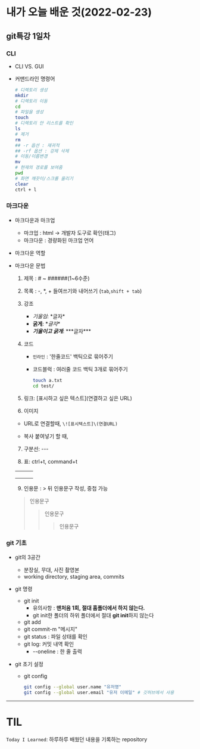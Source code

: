 # 내가 오늘 배운 것(2022-02-23)

## git특강 1일차

### CLI

- CLI VS. GUI

- 커맨드라인 명령어

  ``` bash
  # 디렉토리 생성
  mkdir
  # 디렉토리 이동
  cd
  # 파일을 생성
  touch
  # 디렉토리 안 리스트를 확인
  ls
  # 제거
  rm
  ## -r 옵션 : 재귀적
  ## -rf 옵션 : 강제 삭제
  # 이동/이름변경
  mv
  # 현재의 경로를 보여줌
  pwd
  # 화면 깨끗이/스크롤 올리기
  clear
  ctrl + l
  ```

### 마크다운

- 마크다운과 마크업

  - 마크업 : html -> 개발자 도구로 확인(태그)
  - 마크다운 : 경량화된 마크업 언어

- 마크다운 역할

- 마크다운 문법

  1. 제목 : # ~ ######(1~6수준)
  2. 목록 : -, *, + 들여쓰기와 내어쓰기 (`tab`,`shift + tab`)
  3. 강조
     - *기울임*: \*글자\*
     - **굵게**: \**글자**
     - ***기울이고 굵게***: \*\*\*글자***

  4. 코드

     - `인라인` : '한줄코드' 백틱으로 묶어주기

     - 코드블럭 : 여러줄 코드 백틱 3개로 묶어주기

       ```bash
       touch a.txt
       cd test/
       ```

  5.  링크: \[표시하고 싶은 텍스트]\(연결하고 싶은 URL)

  6.  이미지

     - URL로 연결할때, `\![표시텍스트]\(연결URL)`

     - 복사 붙여넣기 할 때,

  7.  구분선: ---

  8.  표: ctrl+t, command+t

     |      |      |      |
     | ---- | ---- | ---- |
     |      |      |      |
     |      |      |      |
     |      |      |      |

     

  9.  인용문 : > 뒤 인용문구 작성, 중첩 가능

     > 인용문구
     >
     > > 인용문구
     > >
     > > > 인용문구

### git 기초

- git의 3공간
  - 분장실, 무대, 사진 촬영본
  - working directory,  staging area, commits
- git 명령
  - git init
    - 유의사항 : **맨처음 1회, 절대 홈폴더에서 하지 않는다.**
    - git init한 폴더의 하위 폴더에서 절대 **git init**하지 않는다
  - git add
  - git commit-m "메시지"
  - git status : 파일 상태를 확인
  - git log: 커밋 내역 확인
    - --oneline : 한 줄 출력

- git 초기 설정

  - git config

    ```bash
    git config --global user.name "유저명"
    git config --global user.email "유저 이메일" # 깃허브에서 사용
    ```

---

# TIL

`Today I Learned`: 하루하루 배웠던 내용을 기록하는 repository

